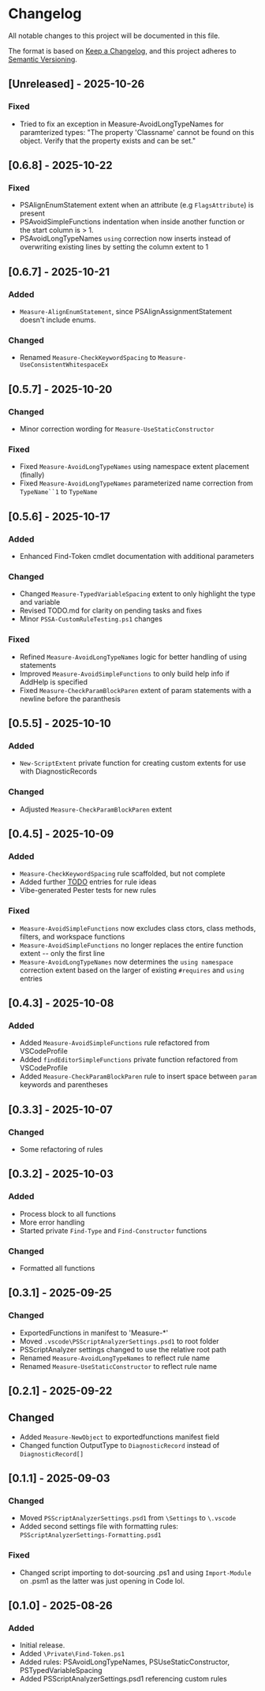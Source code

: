 # Changelog

All notable changes to this project will be documented in this file.

The format is based on [Keep a Changelog](https://keepachangelog.com/en/1.0.0/), and this project adheres to [Semantic Versioning](https://semver.org/spec/v2.0.0.html).

## [Unreleased] - 2025-10-26

### Fixed
- Tried to fix an exception in Measure-AvoidLongTypeNames for paramterized types: "The property 'Classname' cannot be found on this object. Verify that the property exists and can be set."

## [0.6.8] - 2025-10-22

### Fixed
- PSAlignEnumStatement extent when an attribute (e.g `FlagsAttribute`) is present
- PSAvoidSimpleFunctions indentation when inside another function or the start column is > 1.
- PSAvoidLongTypeNames `using` correction now inserts instead of overwriting existing lines by setting the column extent to 1

## [0.6.7] - 2025-10-21

### Added
- `Measure-AlignEnumStatement`, since PSAlignAssignmentStatement doesn't include enums.

### Changed
- Renamed `Measure-CheckKeywordSpacing` to `Measure-UseConsistentWhitespaceEx`

## [0.5.7] - 2025-10-20

### Changed
- Minor correction wording for `Measure-UseStaticConstructor`

### Fixed
- Fixed `Measure-AvoidLongTypeNames` using namespace extent placement (finally)
- Fixed `Measure-AvoidLongTypeNames` parameterized name correction from `TypeName``1` to `TypeName`

## [0.5.6] - 2025-10-17

### Added
- Enhanced Find-Token cmdlet documentation with additional parameters

### Changed
- Changed `Measure-TypedVariableSpacing` extent to only highlight the type and variable
- Revised TODO.md for clarity on pending tasks and fixes
- Minor `PSSA-CustomRuleTesting.ps1` changes

### Fixed
- Refined `Measure-AvoidLongTypeNames` logic for better handling of using statements
- Improved `Measure-AvoidSimpleFunctions` to only build help info if AddHelp is specified
- Fixed `Measure-CheckParamBlockParen` extent of param statements with a newline before the paranthesis

## [0.5.5] - 2025-10-10

### Added
- `New-ScriptExtent` private function for creating custom extents for use with DiagnosticRecords

### Changed
- Adjusted `Measure-CheckParamBlockParen` extent

## [0.4.5] - 2025-10-09

### Added
- `Measure-CheckKeywordSpacing` rule scaffolded, but not complete
- Added further [TODO](TODO.md) entries for rule ideas
- Vibe-generated Pester tests for new rules

### Fixed
- `Measure-AvoidSimpleFunctions` now excludes class ctors, class methods, filters, and workspace functions
- `Measure-AvoidSimpleFunctions` no longer replaces the entire function extent -- only the first line
- `Measure-AvoidLongTypeNames` now determines the `using namespace` correction extent based on the larger of existing `#requires` and `using` entries

## [0.4.3] - 2025-10-08

### Added
- Added `Measure-AvoidSimpleFunctions` rule refactored from VSCodeProfile
- Added `findEditorSimpleFunctions` private function refactored from VSCodeProfile
- Added `Measure-CheckParamBlockParen` rule to insert space between `param` keywords and parentheses

## [0.3.3] - 2025-10-07

### Changed
- Some refactoring of rules

## [0.3.2] - 2025-10-03

### Added
- Process block to all functions
- More error handling
- Started private `Find-Type` and `Find-Constructor` functions

### Changed
- Formatted all functions

## [0.3.1] - 2025-09-25

### Changed
- ExportedFunctions in manifest to 'Measure-*'
- Moved `.vscode\PSScriptAnalyzerSettings.psd1` to root folder
- PSScriptAnalyzer settings changed to use the relative root path
- Renamed `Measure-AvoidLongTypeNames` to reflect rule name
- Renamed `Measure-UseStaticConstructor` to reflect rule name

## [0.2.1] - 2025-09-22

## Changed
- Added `Measure-NewObject` to exportedfunctions manifest field
- Changed function OutputType to `DiagnosticRecord` instead of `DiagnosticRecord[]`

## [0.1.1] - 2025-09-03

### Changed
- Moved `PSScriptAnalyzerSettings.psd1` from `\Settings` to `\.vscode`
- Added second settings file with formatting rules: `PSScriptAnalyzerSettings-Formatting.psd1`

### Fixed
- Changed script importing to dot-sourcing .ps1 and using `Import-Module` on .psm1 as the latter was just opening in Code lol.

## [0.1.0] - 2025-08-26

### Added
- Initial release.
- Added `\Private\Find-Token.ps1`
- Added rules: PSAvoidLongTypeNames, PSUseStaticConstructor, PSTypedVariableSpacing
- Added PSScriptAnalyzerSettings.psd1 referencing custom rules
